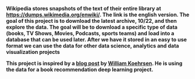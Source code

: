 **Wikipedia stores snapshots of the text of their entire library at https://dumps.wikimedia.org/enwiki/.  The link is the english version.  The goal of this project is to download the latest archive, 10/22, and then explore the data.  The goal will be to download a specific type of data (books, TV Shows, Movies, Podcasts, sports teams) and load into a database that can be used later.  After we have it stored in an easy to use format we can use the data for other data science, analytics and data visualization projects**

**This project is inspired by a [blog post](https://towardsdatascience.com/wikipedia-data-science-working-with-the-worlds-largest-encyclopedia-c08efbac5f5c) by [William Koehrsen](https://towardsdatascience.com/@williamkoehrsen).  He is using the data for a book recommendation deep learning project.**